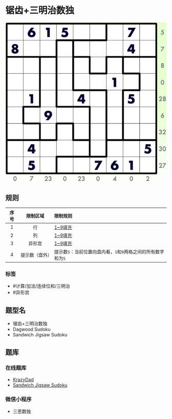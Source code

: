 # 锯齿+三明治数独
<!-- START doctoc generated TOC please keep comment here to allow auto update -->
<!-- DON'T EDIT THIS SECTION, INSTEAD RE-RUN doctoc TO UPDATE -->

<!-- END doctoc generated TOC please keep comment here to allow auto update -->

![题](../../../images/sudoku/锯齿+三明治数独.png)

## 规则

| 序号  |  限制区域   | 限制规则                                  |
|:---:|:-------:|:--------------------------------------|
|  1  |    行    | [1~9填充]                               |
|  2  |    列    | [1~9填充]                               |
|  3  |   异形宫   | [1~9填充]                               |
|  4  | 提示数（盘外） | 提示数`S`：当前位置向盘内看，`1`和`9`两格之间的所有数字和为`S` |

### 标签

- #计算/加法/连续位和/三明治
- #异形宫

## 题型名

- 锯齿+三明治数独
- Dagwood Sudoku
- Sandwich Jigsaw Sudoku

## 题库

### 在线题库

- [KrazyDad](https://krazydad.com/play/dagwood/)
- [Sandwich Jigsaw Sudoku](https://cn.puzzle-jigsaw-sudoku.com/?size=12)

### 微信小程序

- 三思数独

[1~9填充]: ../../../rules/rules.md#1to9填充
